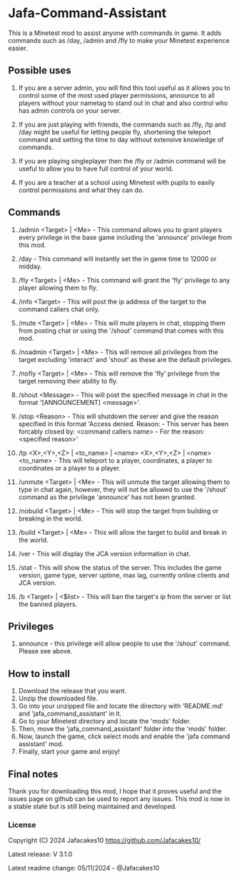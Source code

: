 # Jafa-Command-Assistant
This is a Minetest mod to assist anyone with commands in game. It adds commands such as /day, /admin and /fly to make your Minetest experience easier.
## Possible uses
1. If you are a server admin, you will find this tool useful as it allows you to control some of the most used player permissions, announce to all players without your nametag to stand out in chat and also control who has admin controls on your server.

2. If you are just playing with friends, the commands such as /fly, /tp and /day might be useful for letting people fly, shortening the teleport command and setting the time to day without extensive knowledge of commands.

3. If you are playing singleplayer then the /fly or /admin command will be useful to allow you to have full control of your world.

4. If you are a teacher at a school using Minetest with pupils to easily control permissions and what they can do.
## Commands
1. /admin \<Target\> | \<Me\> - This command allows you to grant players every privilege in the base game including the 'announce' privilege from this mod.

2. /day - This command will instantly set the in game time to 12000 or midday.

3. /fly \<Target\> | \<Me\> - This command will grant the 'fly' privilege to any player allowing them to fly.

4. /info \<Target\> - This will post the ip address of the target to the command callers chat only.

5. /mute \<Target\> | \<Me\> - This will mute players in chat, stopping them from posting chat or using the '/shout' command that comes with this mod.

6. /noadmin \<Target\> | \<Me\> - This will remove all privileges from the target excluding 'interact' and 'shout' as these are the default privileges.

7. /nofly \<Target\> | \<Me\> - This will remove the 'fly' privilege from the target removing their ability to fly.

8. /shout \<Message\> - This will post the specified message in chat in the format '[ANNOUNCEMENT] \<message\>'.

9. /stop \<Reason\> - This will shutdown the server and give the reason specified in this format 'Access denied. Reason:  - This server has been forcably closed by: \<command callers name\> -  For the reason: \<specified reason\>'

10. /tp \<X\>,\<Y\>,\<Z\> | \<to_name\> | \<name\> \<X\>,\<Y\>,\<Z\> | \<name\> \<to_name\> - This will teleport to a player, coordinates, a player to coordinates or a player to a player.

11. /unmute \<Target\> | \<Me\> - This will unmute the target allowing them to type in chat again, however, they will not be allowed to use the '/shout' command as the privilege 'announce' has not been granted.

12. /nobuild \<Target\> | \<Me\> - This will stop the target from building or breaking in the world.

13. /build \<Target\> | \<Me\> - This will allow the target to build and break in the world.

15. /ver - This will display the JCA version information in chat.

16. /stat - This will show the status of the server. This includes the game version, game type, server uptime, max lag, currently online clients and JCA version.

16. /b \<Target\> | \<$list\> - This will ban the target's ip from the server or list the banned players.
## Privileges
1. announce - this privilege will allow people to use the '/shout' command. Please see above.
## How to install
1. Download the release that you want.
2. Unzip the downloaded file.
3. Go into your unzipped file and locate the directory with 'README.md' and 'jafa_command_assistant' in it.
4. Go to your Minetest directory and locate the 'mods' folder.
5. Then, move the 'jafa_command_assistant' folder into the 'mods' folder.
6. Now, launch the game, click select mods and enable the 'jafa command assistant' mod.
7. Finally, start your game and enjoy!
## Final notes
Thank you for downloading this mod, I hope that it proves useful and the issues page on github can be used to report any issues. This mod is now in a stable state but is still being maintained and developed.
### License
Copyright (C) 2024 Jafacakes10 <https://github.com/Jafacakes10/>

Latest release: V 3.1.0

Latest readme change: 05/11/2024 - @Jafacakes10
